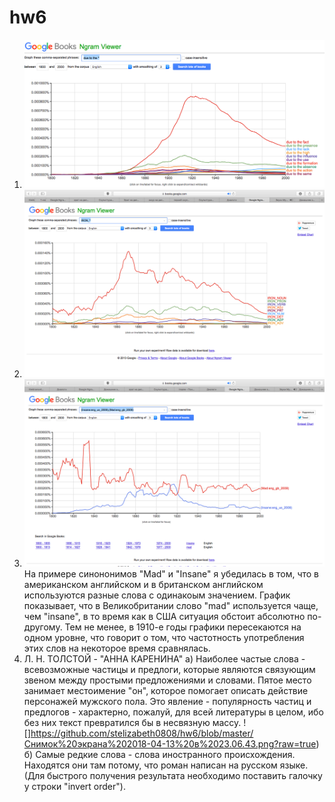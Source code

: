 # hw6
1. ![](https://github.com/stelizabeth0808/hw6/blob/master/Снимок%20экрана%202018-04-13%20в%2020.30.46.png)
2. ![](https://github.com/stelizabeth0808/hw6/blob/master/Снимок%20экрана%202018-04-13%20в%2021.57.55.png)
3. ![](https://github.com/stelizabeth0808/hw6/blob/master/Снимок%20экрана%202018-04-13%20в%2022.04.34.png)
На примере синононимов "Mad" и "Insane" я убедилась в том, что в американском английском и в британском английском используются разные слова с одинакоым значением.
График показывает, что в Великобритании слово "mad" используется чаще, чем "insane", в то время как в США ситуация обстоит абсолютно по-другому.
Тем не менее, в 1910-е годы графики пересекаются на одном уровне, что говорит о том, что частотность употребления этих слов на некоторое время сравнялась.
4. Л. Н. ТОЛСТОЙ - "АННА КАРЕНИНА"
а) Наиболее частые слова - всевозможные частицы и предлоги, которые являются связующим звеном между простыми предложениями и словами. Пятое место занимает местоимение "он", которое помогает описать действие персонажей мужского пола.
Это явление - популярность частиц и предлогов - характерно, пожалуй, для всей литературы в целом, ибо без них текст превратился бы в несвязную массу.
![]https://github.com/stelizabeth0808/hw6/blob/master/Снимок%20экрана%202018-04-13%20в%2023.06.43.png?raw=true)
б) Самые редкие слова - слова иностранного происхождения. Находятся они там потому, что роман написан на русском языке.
(Для быстрого получения результата необходимо поставить галочку у строки "invert order").

